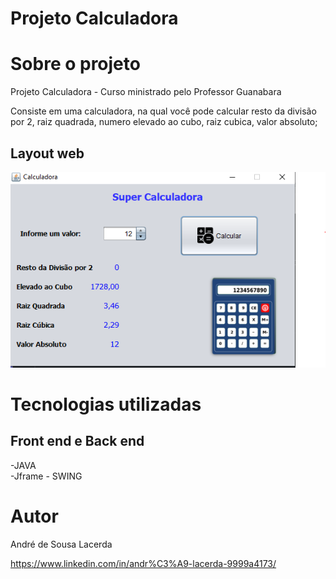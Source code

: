 # Projeto Calculadora


# Sobre o projeto

Projeto Calculadora - Curso ministrado pelo Professor Guanabara

Consiste em uma calculadora, na qual você pode calcular resto da divisão por 2, raiz quadrada, numero elevado ao cubo, raiz cubica, valor absoluto;

## Layout web
![Web 1](https://github.com/aslac2020/imagespublicacao/blob/main/assets/images/Sites/calculadora.PNG)


# Tecnologias utilizadas

## Front end e Back end
-JAVA
<br>-Jframe - SWING

# Autor

André de Sousa Lacerda

https://www.linkedin.com/in/andr%C3%A9-lacerda-9999a4173/
